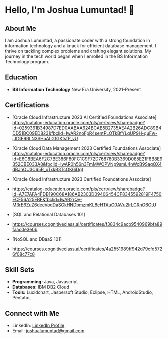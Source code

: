 
# Hello, I'm Joshua Lumuntad! 👋

## About Me

I am Joshua Lumuntad, a passionate coder with a strong foundation in information technology and a knack for efficient database management. I thrive on tackling complex problems and crafting elegant solutions. My journey in the tech world began when I enrolled in the BS Information Technology program.

## Education

- **BS Information Technology**
  New Era University, 2021-Present

## Certifications

- [Oracle Cloud Infrastructure 2023 AI Certified Foundations Associate] https://catalog-education.oracle.com/pls/certview/sharebadge?id=0259361B34987D7ED0AABAA624BCAB5B2735AE4A2B26ADC89B4DD51BC09ED823&fbclid=IwAR2noFpR4sentPLOTkBfYLqUP9H-quFw-jJfGE9RLN3SHaALGfGKtsfP_yU

- [Oracle Cloud Data Management 2023 Certified Foundations Associate] https://catalog-education.oracle.com/pls/certview/sharebadge?id=E6C8BEA6F2C7BE386F80FC1C9F72D768780B3369D085E21F8B8E9352CBE033A8&fbclid=IwAR0h56n3FmMWOPVNp9smL4nWcB9SaqQX4dBJhOU3C65R_oTxkB3TcOK6iDg)
- [Oracle Cloud Infrastructure 2023 Certified Foundations Associate]
- https://catalog-education.oracle.com/pls/certview/sharebadge?id=A7E7AFA4FDB190C68A186AB2303D09406454CF8345592819F4750ECF56A25EBF&fbclid=IwAR2rQy-M3rE6ZuZ6deeVodDaSGkHNDbmzmKL8eHTAuG0AVu2IrLGRnO6GtU
- [SQL and Relational Databases 101]
- https://courses.cognitiveclass.ai/certificates/f3834c9acb9540969bfa89faac0e3e0b
- [NoSQL and DBaaS 101]
- https://courses.cognitiveclass.ai/certificates/4a2551989ff942d79cfd5726f08c77c8
## Skill Sets

- **Programming:** Java, Javascript
- **Databases:** IBM DB2 Cloud
- **Tools:** Lucidchart, Jaspersoft Studio, Eclipse, HTML, AndroidStudio, Pentaho,
  

## Connect with Me

- LinkedIn: [LinkedIn Profile](www.linkedin.com/in/joshua-lumuntad-16b726225)
- Email: joshualumuntad@gmail.com
